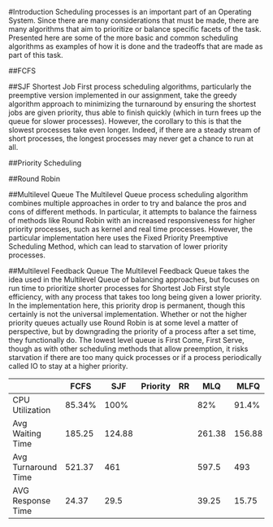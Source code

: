 #Introduction
Scheduling processes is an important part of an Operating System. Since there are many considerations that must be made, there are many algorithms that aim to prioritize or balance specific facets of the task. Presented here are some of the more basic and common scheduling algorithms as examples of how it is done and the tradeoffs that are made as part of this task.

##FCFS

##SJF
Shortest Job First process scheduling algorithms, particularly the preemptive version implemented in our assignment, take the greedy algorithm approach to minimizing the turnaround by ensuring the shortest jobs are given priority, thus able to finish quickly (which in turn frees up the queue for slower processes). However, the corollary to this is that the slowest processes take even longer. Indeed, if there are a steady stream of short processes, the longest processes may never get a chance to run at all.

##Priority Scheduling

##Round Robin

##Multilevel Queue
The Multilevel Queue process scheduling algorithm combines multiple approaches in order to try and balance the pros and cons of different methods. In particular, it attempts to balance the fairness of methods like Round Robin with an increased responsiveness for higher priority processes, such as kernel and real time processes. However, the particular implementation here uses the Fixed Priority Preemptive Scheduling Method, which can lead to starvation of lower priority processes.

##Multilevel Feedback Queue
The Multilevel Feedback Queue takes the idea used in the Multilevel Queue of balancing approaches, but focuses on run time to prioritize shorter processes for Shortest Job First style efficiency, with any process that takes too long being given a lower priority. In the implementation here, this priority drop is permanent, though this certainly is not the universal implementation. Whether or not the higher priority queues actually use Round Robin is at some level a matter of perspective, but by downgrading the priority of a process after a set time, they functionally do. The lowest level queue is First Come, First Serve, though as with other scheduling methods that allow preemption, it risks starvation if there are too many quick processes or if a process periodically called IO to stay at a higher priority.


|						|FCFS	|SJF	| Priority	|RR		|MLQ	|MLFQ	|
|---					|---	|---	|---		|---	|---	|---	|
|CPU Utilization		|85.34%	|100%	|			|		|82%	|91.4%	|
|Avg Waiting Time		|185.25	|124.88	|			|		|261.38	|156.88	|
|Avg Turnaround Time	|521.37	|461	|			|		|597.5	|493	|
|AVG Response Time		|24.37	|29.5	|			|		|39.25	|15.75	|
